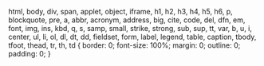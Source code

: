 html, body, div, span, applet, object, iframe, h1, h2, h3, h4, h5, h6, p, blockquote, pre, a, abbr, acronym, address, big, cite, code, del, dfn, em, font, img, ins, kbd, q, s, samp, small, strike, strong, sub, sup, tt, var, b, u, i, center, ul, li, ol, dl, dt, dd, fieldset, form, label, legend, table, caption, tbody, tfoot, thead, tr, th, td {
    border: 0;
    font-size: 100%;
    margin: 0;
    outline: 0;
    padding: 0;
}
